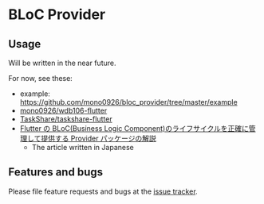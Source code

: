 # BLoC Provider

## Usage

Will be written in the near future.

For now, see these:

- example: https://github.com/mono0926/bloc_provider/tree/master/example
- [mono0926/wdb106-flutter](https://github.com/mono0926/wdb106-flutter)
- [TaskShare/taskshare-flutter](https://github.com/TaskShare/taskshare-flutter)
- [Flutter の BLoC(Business Logic Component)のライフサイクルを正確に管理して提供する Provider パッケージの解説](https://medium.com/flutter-jp/bloc-provider-70e869b11b2f)
  - The article written in Japanese

## Features and bugs

Please file feature requests and bugs at the [issue tracker][tracker].

[tracker]: https://github.com/mono0926/bloc_provider/issues
